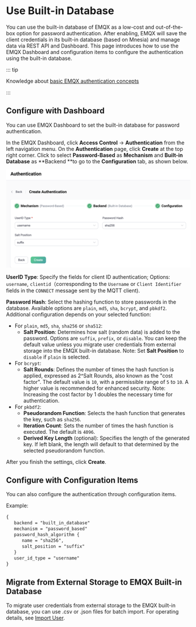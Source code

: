 # Use Built-in Database

You can use the built-in database of EMQX as a low-cost and out-of-the-box option for password authentication. After enabling, EMQX will save the client credentials in its built-in database (based on Mnesia) and manage data via REST API and Dashboard. This page introduces how to use the EMQX Dashboard and configuration items to configure the authentication using the built-in database.

::: tip

Knowledge about [basic EMQX authentication concepts](../authn/authn.md)

:::

## Configure with Dashboard

You can use EMQX Dashboard to set the built-in database for password authentication.

In the EMQX Dashboard, click **Access Control** -> **Authentication** from the left navigation menu. On the **Authentication** page, click **Create** at the top right corner. Click to select **Password-Based** as **Mechanism** and **Built-in Database** as **Backend **to go to the **Configuration** tab, as shown below.

<img src="./assets/authn-built-in-database.png" alt="Built-in-database" style="zoom:67%;" />



**UserID Type**: Specify the fields for client ID authentication; Options:  `username`, `clientid`（corresponding to the `Username` or `Client Identifier` fields in the `CONNECT` message sent by the MQTT client).

**Password Hash**: Select the hashing function to store passwords in the database. Available options are `plain`, `md5`, `sha`, `bcrypt`, and `pbkdf2`. Additional configuration depends on your selected function:

- For `plain`, `md5`, `sha`, `sha256` or `sha512`:
   - **Salt Position**: Determines how salt (random data) is added to the password. Options are `suffix`, `prefix`, or `disable`.  You can keep the default value unless you migrate user credentials from external storage into the EMQX built-in database. Note: Set **Salt Position** to `disable` if `plain` is selected.
- For `bcrypt`:
   - **Salt Rounds**: Defines the number of times the hash function is applied, expressed as 2^Salt Rounds, also known as the "cost factor". The default value is `10`, with a permissible range of `5` to `10`. A higher value is recommended for enhanced security. Note: Increasing the cost factor by 1 doubles the necessary time for authentication.
- For `pkbdf2`: 
   - **Pseudorandom Function**: Selects the hash function that generates the key, such as `sha256`.
   - **Iteration Count**: Sets the number of times the hash function is executed. The default is `4096`.
   - **Derived Key Length** (optional): Specifies the length of the generated key. If left blank, the length will default to that determined by the selected pseudorandom function.

After you finish the settings, click **Create**.

## Configure with Configuration Items

You can also configure the authentication through configuration items. <!--For detailed steps, see [authn-builtin_db:authentication](../../configuration/configuration-manual.html#authn-builtin_db:authentication).-->

Example:

```hcl
{
   backend = "built_in_database"
   mechanism = "password_based"
   password_hash_algorithm {
      name = "sha256",
      salt_position = "suffix"
   }
   user_id_type = "username"
}
```

## Migrate from External Storage to EMQX Built-in Database

To migrate user credentials from external storage to the EMQX built-in database, you can use .csv or .json files for batch import. For operating details, see [Import User](./user_management.md#importing-users).
